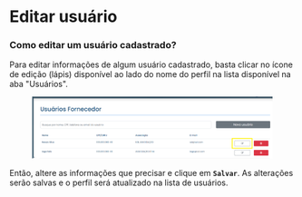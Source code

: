 # Editar usuário

### Como editar um usuário cadastrado?

Para editar informações de algum usuário cadastrado, basta clicar no ícone de edição (lápis) disponível ao lado do nome do perfil na lista disponível na aba "Usuários".

<figure><img src="../../../../.gitbook/assets/image (11).png" alt=""><figcaption></figcaption></figure>

Então, altere as informações que precisar e clique em **`Salvar`**. As alterações serão salvas e o perfil será atualizado na lista de usuários.

<figure><img src="../../../../.gitbook/assets/Editar usuário (Fornecedor).png" alt=""><figcaption></figcaption></figure>
